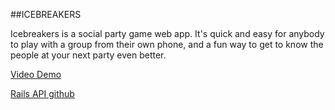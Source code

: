 ##ICEBREAKERS

Icebreakers is a social party game web app. It's quick and easy for anybody to play with a group from their own phone, and a fun way to get to know the people at your next party even better.

[Video Demo](https://www.youtube.com/watch?v=qW0Sl7JjD7Y&t=1s)

[Rails API github](https://github.com/DavidWolff218/icebreakers_backend)


